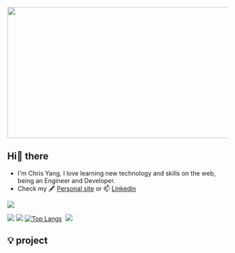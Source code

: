 <img src="https://github.com/pces8729/pces8729/assets/51408837/49f826b7-08df-4cbb-ab14-bf52994fb468" width="600" Height="300"> </img>

## Hi👋 there

- I'm Chris Yang, I love learning new technology and skills on the web, being an Engineer and Developer.
- Check my 🖋 [Personal site](https://github.com/pces8729) or 📫 [Linkedin](https://linkedin.com/in/https://www.linkedin.com/in/%e6%89%bf%e7%87%81-cheng-yeh-yang-%e6%a5%8a-701bb617a/)

<a title="tag" href="https://github.com/pces8729">
  <img src="https://img.shields.io/badge/Personal_Info-Frontend%20Dev-%23bafeee?logo=adblock&labelColor=%238a79b5&link=https%3A%2F%2F" />
</a> 

![](https://github-profile-summary-cards.vercel.app/api/cards/profile-details?username=pces8729&theme=github)
![](https://github-readme-stats.vercel.app/api?username=pces8729&theme=github&show_icons=true)
[![Top Langs](https://github-readme-stats.vercel.app/api/top-langs/?username=anuraghazra&layout=donut)](https://github.com/anuraghazra/github-readme-stats)  
![](https://github-profile-summary-cards.vercel.app/api/cards/most-commit-language?username=pces8729&theme=github)  

## 💡 project
<!--
**pces8729/pces8729** is a ✨ _special_ ✨ repository because its `README.md` (this file) appears on your GitHub profile.

Here are some ideas to get you started:

- 🔭 I’m currently working on ...
- 🌱 I’m currently learning ...
- 👯 I’
- 🤔 I’m looking for help with ...
- 💬 Ask me about ...
- 📫 How to reach me: ...
- 😄 Pronouns: ...
- ⚡ Fun fact: ...
-->

